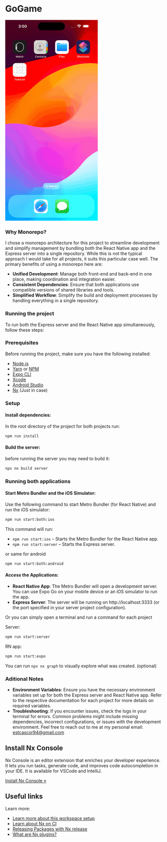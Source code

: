 # GoGame

![Evidence](./docs/simulation.gif)


### Why Monorepo?

I chose a monorepo architecture for this project to streamline development and simplify management by bundling both the React Native app and the Express server into a single repository. While this is not the typical approach I would take for all projects, it suits this particular case well. The primary benefits of using a monorepo here are:

- **Unified Development**: Manage both front-end and back-end in one place, making coordination and integration easier.
- **Consistent Dependencies**: Ensure that both applications use compatible versions of shared libraries and tools.
- **Simplified Workflow**: Simplify the build and deployment processes by handling everything in a single repository.

### Running the project
To run both the Express server and the React Native app simultaneously, follow these steps:

### Prerequisites

Before running the project, make sure you have the following installed:

- [Node.js](https://nodejs.org/)
- [Yarn](https://yarnpkg.com/) or [NPM](https://www.npmjs.com/)
- [Expo CLI](https://docs.expo.dev/more/expo-cli/)
- [Xcode](https://developer.apple.com/xcode/)
- [Android Studio](https://developer.android.com/studio)
- [Nx](https://nx.dev/getting-started/installation) (Just in case)

### Setup

#### Install dependencies:

In the root directory of the project for both projects run:

```sh
npm run install
```

#### Build the server:

before running the server you may need to build it:

```sh
npx nx build server
```

### Running both applications

#### Start Metro Bundler and the iOS Simulator:

Use the following command to start Metro Bundler (for React Native) and run the iOS simulator:

```sh
npm run start:both:ios
```

This command will run:

- `npm run start:ios` – Starts the Metro Bundler for the React Native app.
- `npm run start:server` – Starts the Express server.

or same for android

```sh
npm run start:both:android
```

#### Access the Applications:

- **React Native App**: The Metro Bundler will open a development server. You can use Expo Go on your mobile device or an iOS simulator to run the app.
- **Express Server**: The server will be running on http://localhost:3333 (or the port specified in your server project configuration).

Or you can simply open a terminal and run a command for each project

Server:

```sh
npm run start:server
```

RN app:

```sh
npm run start:expo
```

You can run `npx nx graph` to visually explore what was created. (optional)

### Aditional Notes
- **Environment Variables**: Ensure you have the necessary environment variables set up for both the Express server and React Native app. Refer to the respective documentation for each project for more details on required variables.
- **Troubleshooting**: If you encounter issues, check the logs in your terminal for errors. Common problems might include missing dependencies, incorrect configurations, or issues with the development environment. Feel free to reach out to me at my personal email: estcascor94@gmail.com

## Install Nx Console

Nx Console is an editor extension that enriches your developer experience. It lets you run tasks, generate code, and improves code autocompletion in your IDE. It is available for VSCode and IntelliJ.

[Install Nx Console &raquo;](https://nx.dev/getting-started/editor-setup?utm_source=nx_project&utm_medium=readme&utm_campaign=nx_projects)

## Useful links

Learn more:

- [Learn more about this workspace setup](https://nx.dev/getting-started/intro#learn-nx?utm_source=nx_project&utm_medium=readme&utm_campaign=nx_projects)
- [Learn about Nx on CI](https://nx.dev/ci/intro/ci-with-nx?utm_source=nx_project&utm_medium=readme&utm_campaign=nx_projects)
- [Releasing Packages with Nx release](https://nx.dev/features/manage-releases?utm_source=nx_project&utm_medium=readme&utm_campaign=nx_projects)
- [What are Nx plugins?](https://nx.dev/concepts/nx-plugins?utm_source=nx_project&utm_medium=readme&utm_campaign=nx_projects)
